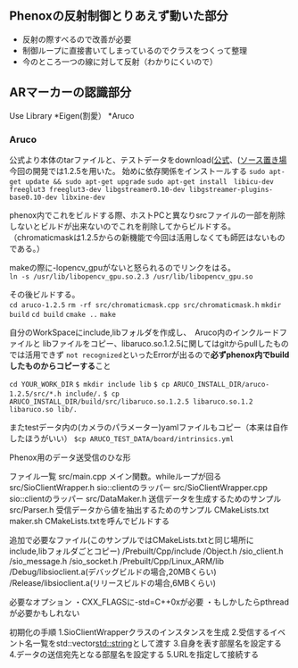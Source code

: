 ## Phenoxの反射制御とりあえず動いた部分

 * 反射の際すべるので改善が必要
 * 制御ループに直接書いてしまっているのでクラスをつくって整理
 * 今のところ一つの線に対して反射（わかりにくいので）

## ARマーカーの認識部分
Use Library
*Eigen(割愛）
*Aruco

### Aruco
公式より本体のtarファイルと、テストデータをdownload([公式](http://www.uco.es/investiga/grupos/ava/node/26 "Aruco公式")、([ソース置き場](https://sourceforge.net/projects/aruco/files/ "ソース置き場")
今回の開発では1.2.5を用いた。
始めに依存関係をインストールする
`sudo apt-get update && sudo apt-get upgrade`
`sudo apt-get install　libicu-dev freeglut3 freeglut3-dev libgstreamer0.10-dev libgstreamer-plugins-base0.10-dev libxine-dev`

phenox内でこれをビルドする際、ホストPCと異なりsrcファイルの一部を削除しないとビルドが出来ないのでこれを削除してからビルドする。（chromaticmaskは1.2.5からの新機能で今回は活用しなくても師匠はないものである。）

makeの際に-lopencv_gpuがないと怒られるのでリンクをはる。  
`ln -s /usr/lib/libopencv_gpu.so.2.3 /usr/lib/libopencv_gpu.so`

その後ビルドする。  
`cd aruco-1.2.5`
`rm -rf src/chromaticmask.cpp src/chromaticmask.h`
`mkdir build`
`cd build`
`cmake ..`
`make`


自分のWorkSpaceにinclude,libフォルダを作成し、　Aruco内のインクルードファイルと
libファイルをコピー、libaruco.so.1.2.5に関してはgitからpullしたものでは活用できず
`not recognized`といったErrorが出るので**必ずphenox内でbuildしたものからコピーする**こと

`cd YOUR_WORK_DIR`
`$ mkdir include lib`
`$ cp ARUCO_INSTALL_DIR/aruco-1.2.5/src/*.h include/.`
`$ cp ARUCO_INSTALL_DIR/build/src/libaruco.so.1.2.5 libaruco.so.1.2 libaruco.so lib/.`



またtestデータ内の(カメラのパラメーター)yamlファイルもコピー（本来は自作したほうがいい）
`$cp ARUCO_TEST_DATA/board/intrinsics.yml`



Phenox用のデータ送受信のひな形

ファイル一覧
	src/main.cpp			メイン関数。whileループが回る
	src/SioClientWrapper.h		sio::clientのラッパー
	src/SioClientWrapper.cpp	sio::clientのラッパー
	src/DataMaker.h			送信データを生成するためのサンプル
	src/Parser.h			受信データから値を抽出するためのサンプル
	CMakeLists.txt			
	maker.sh			CMakeLists.txtを呼んでビルドする

追加で必要なファイル(このサンプルではCMakeLists.txtと同じ場所にinclude,libフォルダごとコピー)
/Prebuilt/Cpp/include
	/Object.h
	/sio_client.h
	/sio_message.h
	/sio_socket.h
/Prebuilt/Cpp/Linux_ARM/lib
	/Debug/libsioclient.a(デバッグビルドの場合,20MBくらい)
	/Release/libsioclient.a(リリースビルドの場合,6MBくらい)

必要なオプション
・CXX_FLAGSに-std=C++0xが必要
・もしかしたらpthreadが必要かもしれない

初期化の手順
	1.SioClientWrapperクラスのインスタンスを生成
	2.受信するイベント名一覧をstd::vector<std::string>として渡す
	3.自身を表す部屋名を設定する
	4.データの送信宛先となる部屋名を設定する
	5.URLを指定して接続する

